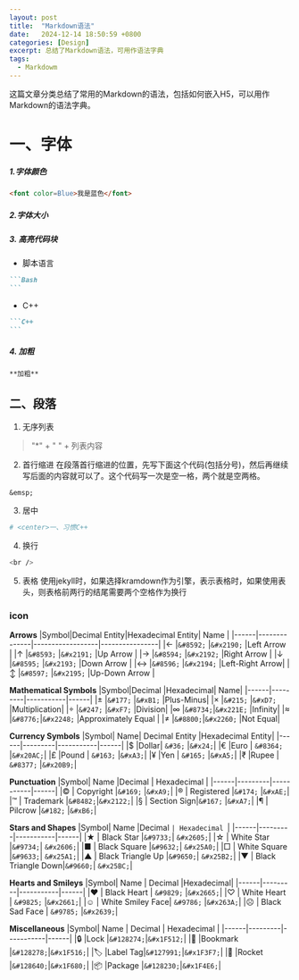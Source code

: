 ```yaml
---
layout: post
title:  "Markdown语法"
date:   2024-12-14 18:50:59 +0800
categories: [Design]
excerpt: 总结了Markdown语法，可用作语法字典
tags:
  - Markdowm
---
```


这篇文章分类总结了常用的Markdown的语法，包括如何嵌入H5，可以用作Markdown的语法字典。


# 一、字体
##### 1.字体颜色

```html
<font color=Blue>我是蓝色</font>
```

##### 2.字体大小

##### 3. 高亮代码块
* 脚本语言
````md
```Bash
```
````

* C++
````md
```C++
```
````
##### 4. 加粗
````md
**加粗**
````



## 二、段落
1. 无序列表
> "*" + " " + 列表内容

2. 首行缩进
在段落首行缩进的位置，先写下面这个代码(包括分号)，然后再继续写后面的内容就可以了。这个代码写一次是空一格，两个就是空两格。

```
&emsp;
```

3. 居中
```Bash
# <center>一、习惯C++
```

4. 换行
```Bash
<br />
```

5. 表格
使用jekyll时，如果选择kramdown作为引擎，表示表格时，如果使用表头，则表格前两行的结尾需要两个空格作为换行

### icon
**Arrows**
|Symbol|Decimal Entity|Hexadecimal Entity|     Name       |
|------|--------------|------------------|----------------|
|←     |`&#8592;`     |`&#x2190;`        |Left Arrow      |
|↑     |`&#8593;`     |`&#x2191;`        |Up Arrow        |
|→     |`&#8594;`     |`&#x2192;`        |Right Arrow     |
|↓     |`&#8595;`     |`&#x2193;`        |Down Arrow      |
|↔     |`&#8596;`     |`&#x2194;`        |Left-Right Arrow|
|↕     |`&#8597;`     |`&#x2195;`        |Up-Down Arrow   |

**Mathematical Symbols**
|Symbol|Decimal  |Hexadecimal|  Name|
|------|---------|-----------|------|
|±     |`&#177;` |`&#xB1;`   |Plus-Minus|
|×     |`&#215;` |`&#xD7;`  |Multiplication|
|÷     |`&#247;` |`&#xF7;`  |Division|
|∞     |`&#8734;`|`&#x221E;` |Infinity|
|≈     |`&#8776;`|`&#x2248;` |Approximately Equal |
|≠     |`&#8800;`|`&#x2260;` |Not Equal|

**Currency Symbols**
|Symbol| Name| Decimal Entity |Hexadecimal Entity|
|------|---------|-----------|------|
|$     |Dollar| `&#36;`   |`&#x24;`|
|€     |Euro  | `&#8364;` |`&#x20AC;`|
|£     |Pound | `&#163;`  |`&#xA3;`|
|¥     |Yen   | `&#165;`  |`&#xA5;`|
|₹     |Rupee | `&#8377;` |`&#x20B9;`|

**Punctuation**
|Symbol| Name        |Decimal | Hexadecimal |
|------|---------|-----------|------|
|©     | Copyright   |`&#169;` |`&#xA9;`|
|®     | Registered  |`&#174;` |`&#xAE;`|
|™     | Trademark   |`&#8482;`|`&#x2122;`|
|§     | Section Sign|`&#167;` |`&#xA7;`|
|¶     | Pilcrow     |`&#182;` |`&#xB6;`|

**Stars and Shapes**
|Symbol| Name               |Decimal `| Hexadecimal `|
|------|---------|-----------|------|
|★    |  Black Star        |`&#9733;`| `&#x2605;`|
|☆    |  White Star        |`&#9734;`| `&#x2606;`|
|■     | Black Square       |`&#9632;`| `&#x25A0;`|
|□     | White Square       |`&#9633;`| `&#x25A1;`|
|▲     | Black Triangle Up  |`&#9650;`| `&#x25B2;`|
|▼     | Black Triangle Down|`&#9660;`| `&#x25BC;`|

**Hearts and Smileys**
|Symbol| Name             | Decimal |Hexadecimal|
|------|---------|-----------|------|
|♥     | Black Heart      | `&#9829;` |`&#x2665;`|
|♡     | White Heart      | `&#9825;` |`&#x2661;`|
|☺     | White Smiley Face| `&#9786;` |`&#x263A;`|
|☹     | Black Sad Face   | `&#9785;` |`&#x2639;`|

**Miscellaneous**
|Symbol| Name     | Decimal |  Hexadecimal |
|------|---------|-----------|------|
|🔒    |Lock     |`&#128274;`|`&#x1F512;`|
|🔖    |Bookmark |`&#128278;`|`&#x1F516;`|
|🏷️    |Label Tag|`&#127991;`|`&#x1F3F7;`|
|🚀    |Rocket   |`&#128640;`|`&#x1F680;`|
|📦    |Package  |`&#128230;`|`&#x1F4E6;`|